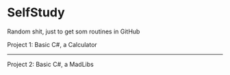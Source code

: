 # SelfStudy
Random shit, just to get som routines in GitHub

Project 1: Basic C#, a Calculator
<hr>Project 2: Basic C#, a MadLibs
